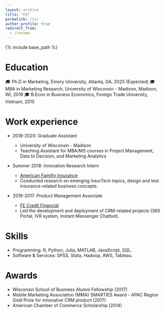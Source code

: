```yaml
---
layout: archive
title: "CV"
permalink: /cv/
author_profile: true
redirect_from:
  - /resume
---
```


{% include base_path %}

Education
======
🎓 Ph.D in Marketing, Emory University, Atlanta, GA, 2025 (Expected)
🎓 MBA in Marketing Research, University of Wisconsin - Madison, Madison, WI, 2019
🎓 B.Econ in Business Economics, Foreign Trade University, Vietnam, 2015

Work experience
======
* 2018-2020: Graduate Assistant
  * University of Wisconsin - Madison
  * Teaching Assistant for MBA/MS courses in Project Management, Data to Decision, and Marketing Analytics
  
* Summer 2018: Innovation Research Intern
  * [American Familty Insurance](https://www.amfam.com/)
  * Conducted research on emerging InsurTech topics, design and test insurance-related business concepts.

* 2016-2017: Product Management Associate
  * [FE Credit Financial](https://fecredit.com.vn/en/)
  * Led the development and deployment of CRM-related projects (360 Portal, IVR system, Instant Messenger Chatbot).
  
Skills
======
* Programming: R, Python, Julia, MATLAB, JavaScript, SQL.
* Software & Services: SPSS, Stata, Hadoop, AWS, Tableau.

Awards
======
* Wisconsin School of Business Alumni Fellowship (2017)
* Mobile Marketing Association (MMA) SMARTIES Award - APAC Region Gold Prize for innovative CRM product (2017)
* American Chamber of Commerce Scholarship (2014)

